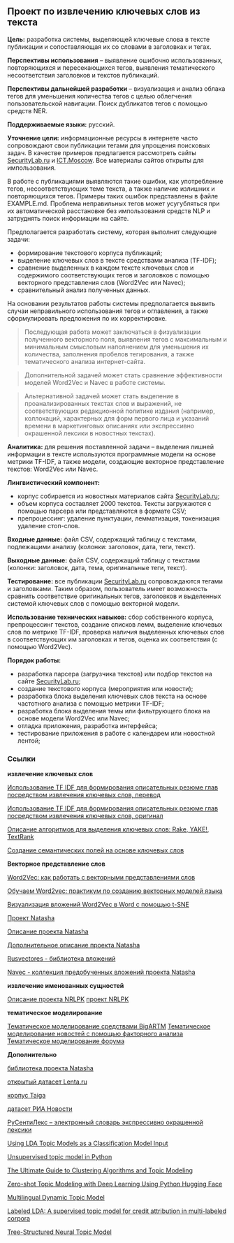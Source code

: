 ## Проект по извлечению ключевых слов из текста

**Цель:** разработка системы, выделяющей ключевые слова в тексте публикации и сопоставляющая их со словами в заголовках и тегах.

**Перспективы использования** – выявление ошибочно использованных, повторяющихся и пересекающихся тегов, выявления тематического несоответствия заголовков и текстов публикаций.

**Перспективы дальнейшей разработки** – визуализация и анализ облака тегов для уменьшения количества тегов с целью облегчения пользовательской навигации. Поиск дубликатов тегов с помощью средств NER.

**Поддерживаемые языки:** русский.

**Уточнение цели:** информационные ресурсы в интернете часто сопровождают свои публикации тегами для упрощения поисковых задач. В качестве примеров предлагается рассмотреть сайты [SecurityLab.ru](https://www.securitylab.ru/) и [ICT.Moscow](https://ict.moscow/). Все материалы сайтов открыты для импользования.

В работе с публикациями выявляются такие ошибки, как употребление тегов, несоответствующих теме текста, а также наличие излишних и повторяющихся тегов. Примеры таких ошибок представлены в файле EXAMPLE.md. Проблема неправильных тегов может усугубляться при их автоматической расстановке без импользования средств NLP и затруднять поиск информации на сайте.

Предполагается разработать систему, которая выполнит следующие задачи:
- формирование текстового корпуса публикаций;
- выделение ключевых слов в тексте средствами анализа (TF-IDF);
- сравнение выделенных в каждом тексте ключевых слов и содержимого соответствующих тегов и заголовков с помощью векторного представления слов (Word2Vec или Navec);
- сравнительный анализ полученных данных.

На основании результатов работы системы предполагается выявить случаи неправильного использования тегов и оглавления, а также сформулировать предложения по их корректировке.

>Последующая работа может заключаться в физуализации полученного векторного поля, выявления тегов с максимальным и минимальным смысловым наполнением для уменьшения их количества, заполнения пробелов тегирования, а также тематического анализа интернет-сайта.

>Дополнительной задачей может стать сравнение эффективности моделей Word2Vec и Navec в работе системы.

>Альтернативной задачей может стать выделение в проанализированных текстах слов и выражений, не соответствующих редакционной политике издания (например, коллокаций, характерных для форм первого лица и указаний времени в маркетинговых описаниях или экспрессивно окрашенной лексики в новостных текстах).

**Аналитика:** для решения поставленной задачи – выделения лишней информации в тексте используются программные модели на основе метрики TF-IDF, а также модели, создающие векторное представление текстов: Word2Vec или Navec.

**Лингвистический компонент:**
- корпус собирается из новостных материалов сайта [SecurityLab.ru](https://www.securitylab.ru/);
- объем корпуса составляет 2000 текстов. Тексты загружаются с помощью парсера или представляются в формате CSV;
- препроцессинг: удаление пунктуации, лемматизация, токенизация удаление стоп-слов.

**Входные данные:** файл CSV, содержащий таблицу с текстами, подлежащими анализу (колонки: заголовок, дата, теги, текст).

**Выходные данные:** файл CSV, содержащий таблицу с текстами (колонки: заголовок, дата, тема, оригинальные теги, текст).

**Тестирование:** все публикации [SecurityLab.ru](https://www.securitylab.ru/) сопровождаются тегами и заголовками. Таким образом, пользователь имеет возможность сравнить соответствие оригинальных тегов, заголовков и выделенных системой ключевых слов с помощью векторной модели.

**Использование технических навыков:** сбор собственного корпуса, препроцессинг текстов, создание списков лемм, выделение ключевых слов по метрике TF-IDF, проверка наличия выделенных ключевых слов в соответствующих им заголовках и тегов, оценка их соответствия (с помощью Word2Vec).

**Порядок работы:**
- разработка парсера (загрузчика текстов) или подбор текстов на сайте [SecurityLab.ru](https://www.securitylab.ru/);
- создание текстового корпуса (мероприятия или новости);
- разработка блока выделения ключевых слов текста на основе частотного анализа с помощью метрики TF-IDF;
- разработка блока выделения темы или фильтрующего блока на основе модели Word2Vec или Navec;
- отладка приложения, разработка интерфейса;
- тестирование приложения в работе с календарем или новостной лентой;

### Ссылки 

**извлечение ключевых слов**

[Использование TF IDF для формирования описательных резюме глав посредством извлечения ключевых слов, перевод](https://machinelearningmastery.ru/using-tf-idf-to-form-descriptive-chapter-summaries-via-keyword-extraction-4e6fd857d190/)

[Использование TF IDF для формирования описательных резюме глав посредством извлечения ключевых слов, оригинал](https://towardsdatascience.com/using-tf-idf-to-form-descriptive-chapter-summaries-via-keyword-extraction-4e6fd857d190)

[Описание алгоритмов для выделения ключевых слов: Rake, YAKE!, TextRank](https://vc.ru/newtechaudit/449493-algoritmy-dlya-vydeleniya-klyuchevyh-slov-rake-yake-textrank)

[Создание семантических полей на основе ключевых слов](https://habr.com/ru/company/surfingbird/blog/301922/)

**Векторное представление слов**

[Word2Vec: как работать с векторными представлениями слов](https://neurohive.io/ru/osnovy-data-science/word2vec-vektornye-predstavlenija-slov-dlja-mashinnogo-obuchenija/)

[Обучаем Word2vec: практикум по созданию векторных моделей языка](https://sysblok.ru/knowhow/obuchaem-word2vec-praktikum-po-sozdaniju-vektornyh-modelej-jazyka/)

[Визуализация вложений Word2Vec в Word с помощью t-SNE](https://machinelearningmastery.ru/google-news-and-leo-tolstoy-visualizing-word2vec-word-embeddings-with-t-sne-11558d8bd4d/)

[Проект Natasha](https://github.com/natasha)

[Описание проекта Natasha](https://habr.com/ru/post/516098/)

[Дополнительное описание проекта Natasha](https://habr.com/ru/post/349864/)

[Rusvectores - библиотека вложений](https://rusvectores.org/ru/models/)

[Navec - коллекция предобученных вложений проекта Natasha](https://github.com/natasha/navec)

**извлечение именованных сущностей**

[Описание проекта NRLPK](https://habr.com/ru/post/468141/)
[проект NRLPK](https://github.com/avl33/nrlpk)

**тематическое моделирование**

[Тематическое моделирование средствами BigARTM](https://habr.com/ru/post/334668/)
[Тематическое моделирование новостей с помощью факторного анализа](https://habr.com/ru/post/470618/)
[Тематическое моделирование форума](https://habr.com/ru/company/otus/blog/503398/)

**Дополнительно**

[библиотека проекта Natasha](https://natasha.github.io/corus/)

[открытый датасет Lenta.ru](https://github.com/yutkin/Lenta.Ru-News-Dataset)

[корпус Taiga](https://tatianashavrina.github.io/taiga_site/)

[датасет РИА Новости](https://github.com/RossiyaSegodnya/ria_news_dataset)

[РуСентиЛекс – электронный словарь экспрессивно окрашенной лексики](https://www.labinform.ru/pub/rusentilex/index.htm)

[Using LDA Topic Models as a Classification Model Input](https://towardsdatascience.com/unsupervised-nlp-topic-models-as-a-supervised-learning-input-cf8ee9e5cf28)

[Unsupervised topic model in Python](https://towardsdatascience.com/introduction-to-nlp-part-5a-unsupervised-topic-model-in-python-733f76b3dc2d)

[The Ultimate Guide to Clustering Algorithms and Topic Modeling](https://towardsdatascience.com/the-ultimate-guide-to-clustering-algorithms-and-topic-modeling-3a65129df324)

[Zero-shot Topic Modeling with Deep Learning Using Python Hugging Face](https://medium.com/grabngoinfo/zero-shot-topic-modeling-with-deep-learning-using-python-a895d2d0c773)

[Multilingual Dynamic Topic Model](https://aclanthology.org/R19-1159/)

[Labeled LDA: A supervised topic model for credit attribution in multi-labeled corpora](https://aclanthology.org/D09-1026/)

[Tree-Structured Neural Topic Model](https://aclanthology.org/2020.acl-main.73/)
